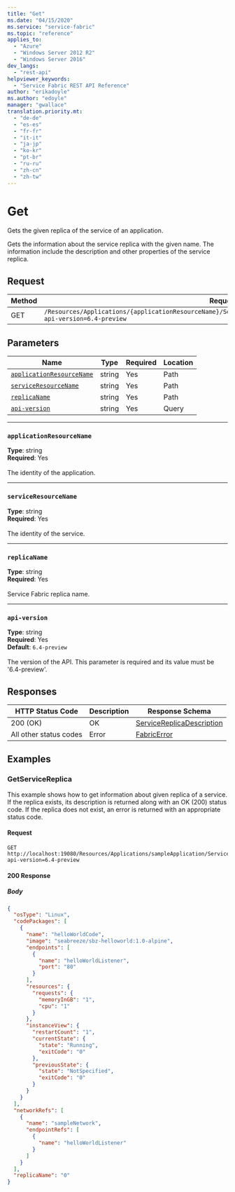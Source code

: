 ```yaml
---
title: "Get"
ms.date: "04/15/2020"
ms.service: "service-fabric"
ms.topic: "reference"
applies_to: 
  - "Azure"
  - "Windows Server 2012 R2"
  - "Windows Server 2016"
dev_langs: 
  - "rest-api"
helpviewer_keywords: 
  - "Service Fabric REST API Reference"
author: "erikadoyle"
ms.author: "edoyle"
manager: "gwallace"
translation.priority.mt: 
  - "de-de"
  - "es-es"
  - "fr-fr"
  - "it-it"
  - "ja-jp"
  - "ko-kr"
  - "pt-br"
  - "ru-ru"
  - "zh-cn"
  - "zh-tw"
---
```

# Get
Gets the given replica of the service of an application.

Gets the information about the service replica with the given name. The information include the description and other properties of the service replica.

## Request
| Method | Request URI |
| ------ | ----------- |
| GET | `/Resources/Applications/{applicationResourceName}/Services/{serviceResourceName}/Replicas/{replicaName}?api-version=6.4-preview` |


## Parameters
| Name | Type | Required | Location |
| --- | --- | --- | --- |
| [`applicationResourceName`](#applicationresourcename) | string | Yes | Path |
| [`serviceResourceName`](#serviceresourcename) | string | Yes | Path |
| [`replicaName`](#replicaname) | string | Yes | Path |
| [`api-version`](#api-version) | string | Yes | Query |

____
### `applicationResourceName`
__Type__: string <br/>
__Required__: Yes<br/>
<br/>
The identity of the application.

____
### `serviceResourceName`
__Type__: string <br/>
__Required__: Yes<br/>
<br/>
The identity of the service.

____
### `replicaName`
__Type__: string <br/>
__Required__: Yes<br/>
<br/>
Service Fabric replica name.


____
### `api-version`
__Type__: string <br/>
__Required__: Yes<br/>
__Default__: `6.4-preview` <br/>
<br/>
The version of the API. This parameter is required and its value must be '6.4-preview'.


## Responses

| HTTP Status Code | Description | Response Schema |
| --- | --- | --- |
| 200 (OK) | OK<br/> | [ServiceReplicaDescription](sfclient-model-servicereplicadescription.md) |
| All other status codes | Error<br/> | [FabricError](sfclient-model-fabricerror.md) |

## Examples

### GetServiceReplica

This example shows how to get information about given replica of a service. If the replica exists, its description is returned along with an OK (200) status code. If the replica does not exist, an error is returned with an appropriate status code.

#### Request
```
GET http://localhost:19080/Resources/Applications/sampleApplication/Services/helloWorldService/Replicas/0?api-version=6.4-preview
```

#### 200 Response
##### Body
```json
{
  "osType": "Linux",
  "codePackages": [
    {
      "name": "helloWorldCode",
      "image": "seabreeze/sbz-helloworld:1.0-alpine",
      "endpoints": [
        {
          "name": "helloWorldListener",
          "port": "80"
        }
      ],
      "resources": {
        "requests": {
          "memoryInGB": "1",
          "cpu": "1"
        }
      },
      "instanceView": {
        "restartCount": "1",
        "currentState": {
          "state": "Running",
          "exitCode": "0"
        },
        "previousState": {
          "state": "NotSpecified",
          "exitCode": "0"
        }
      }
    }
  ],
  "networkRefs": [
    {
      "name": "sampleNetwork",
      "endpointRefs": [
        {
          "name": "helloWorldListener"
        }
      ]
    }
  ],
  "replicaName": "0"
}
```

